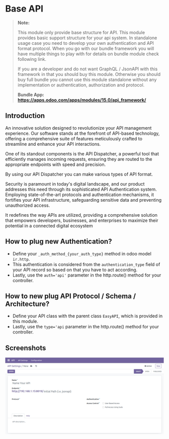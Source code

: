 # Base API

> **Note:**
>
> This module only provide base structure for API. This module provides basic support structure for your api system. In standalone usage case you need to develop your own authentication and API format protocol. When you go with our bundle framework you will have multiple things to play with for details on bundle module check following link.
>
> If you are a developer and do not want GraphQL / JsonAPI with this framework in that you should buy this module. Otherwise you should buy full bundle you cannot use this module standalone without any implementation or authentication, authorization and protocol.
>
> **Bundle App: https://apps.odoo.com/apps/modules/15.0/api_framework/**

## Introduction

An innovative solution designed to revolutionize your API management experience. Our software stands at the forefront of API-based technology, offering a comprehensive suite of features meticulously crafted to streamline and enhance your API interactions.

One of its standout components is the API Dispatcher, a powerful tool that efficiently manages incoming requests, ensuring they are routed to the appropriate endpoints with speed and precision.

By using our API Dispatcher you can make various types of API format.

Security is paramount in today's digital landscape, and our product addresses this need through its sophisticated API Authentication system. Employing state-of-the-art protocols and authentication mechanisms, it fortifies your API infrastructure, safeguarding sensitive data and preventing unauthorized access.

It redefines the way APIs are utilized, providing a comprehensive solution that empowers developers, businesses, and enterprises to maximize their potential in a connected digital ecosystem

## How to plug new Authentication?

- Define your ``_auth_method_{your_auth_type}`` method in odoo model ``ir.http``. 
- This authentication is considered from the ``authentication_type`` field of your API record so based on that you have to act according. 
- Lastly, use the ``auth='api'`` parameter in the http.route() method for your controller.

## How to new plug API Protocol / Schema / Architecture?
- Define your API class with the parent class ``EasyAPI``, which is provided in this module. 
- Lastly, use the ``type='api`` parameter in the http.route() method for your controller.

## Screenshots
<img src="assets/API-Setting-1.png" class="img-fluid" alt="API Setting-1"/>
